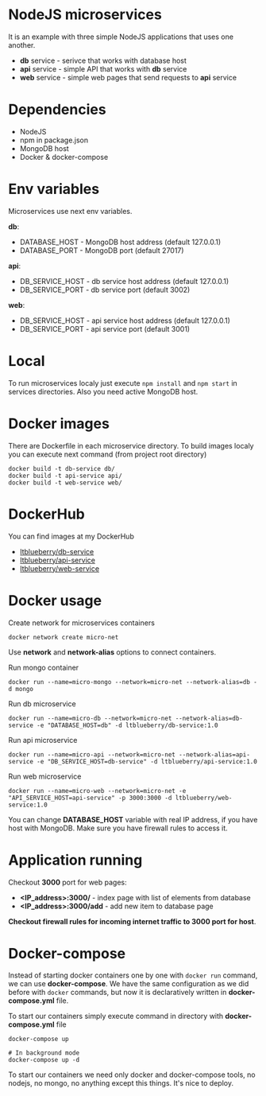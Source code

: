 # NodeJS microservices
It is an example with three simple NodeJS applications that uses one another.

* **db** service - serivce that works with database host
* **api** service - simple API that works with **db** service
* **web** service - simple web pages that send requests to **api** service

# Dependencies
* NodeJS
* npm in package.json 
* MongoDB host
* Docker & docker-compose

# Env variables
Microservices use next env variables.

**db**:
* DATABASE_HOST - MongoDB host address (default 127.0.0.1)
* DATABASE_PORT - MongoDB port (default 27017)

**api**:
* DB_SERVICE_HOST - db service host address (default 127.0.0.1)
* DB_SERVICE_PORT - db service port (default 3002)

**web**:
* DB_SERVICE_HOST - api service host address (default 127.0.0.1)
* DB_SERVICE_PORT - api service port (default 3001)


# Local
To run microservices localy just execute `npm install` and `npm start` in services directories. Also you need active MongoDB host.

# Docker images
There are Dockerfile in each microservice directory. To build images localy you can execute next command (from project root directory)
```
docker build -t db-service db/
docker build -t api-service api/
docker build -t web-service web/
```

# DockerHub
You can find images at my DockerHub
* [ltblueberry/db-service](https://hub.docker.com/repository/docker/ltblueberry/db-service)
* [ltblueberry/api-service](https://hub.docker.com/repository/docker/ltblueberry/api-service)
* [ltblueberry/web-service](https://hub.docker.com/repository/docker/ltblueberry/web-service)

# Docker usage
Create network for microservices containers
```
docker network create micro-net
```
Use **network** and **network-alias** options to connect containers.

Run mongo container
```
docker run --name=micro-mongo --network=micro-net --network-alias=db -d mongo
```
Run db microservice
```
docker run --name=micro-db --network=micro-net --network-alias=db-service -e "DATABASE_HOST=db" -d ltblueberry/db-service:1.0
```
Run api microservice
```
docker run --name=micro-api --network=micro-net --network-alias=api-service -e "DB_SERVICE_HOST=db-service" -d ltblueberry/api-service:1.0
```
Run web microservice
```
docker run --name=micro-web --network=micro-net -e "API_SERVICE_HOST=api-service" -p 3000:3000 -d ltblueberry/web-service:1.0
```

You can change **DATABASE_HOST** variable with real IP address, if you have host with MongoDB. Make sure you have firewall rules to access it.

# Application running
Checkout **3000** port for web pages:
* **<IP_address>:3000/** - index page with list of elements from database
* **<IP_address>:3000/add** - add new item to database page

**Checkout firewall rules for incoming internet traffic to 3000 port for host**.

# Docker-compose
Instead of starting docker containers one by one with `docker run` command, we can use **docker-compose**. We have the same configuration as we did before with `docker` commands, but now it is declaratively written in **docker-compose.yml** file.

To start our containers simply execute command in directory with **docker-compose.yml** file
```
docker-compose up

# In background mode
docker-compose up -d
```
To start our containers we need only docker and docker-compose tools, no nodejs, no mongo, no anything except this things. It's nice to deploy.


